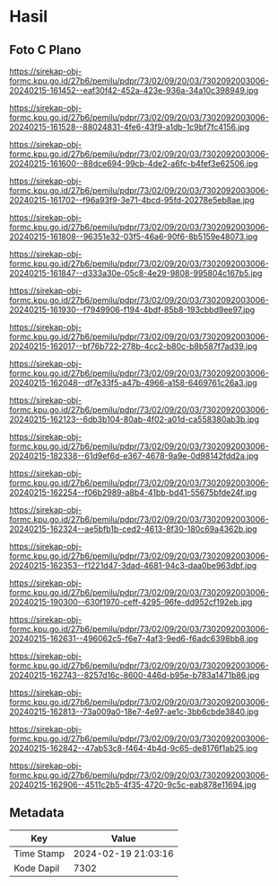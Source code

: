 # Hasil

## Foto C Plano

https://sirekap-obj-formc.kpu.go.id/27b6/pemilu/pdpr/73/02/09/20/03/7302092003006-20240215-161452--eaf30f42-452a-423e-936a-34a10c398949.jpg

https://sirekap-obj-formc.kpu.go.id/27b6/pemilu/pdpr/73/02/09/20/03/7302092003006-20240215-161528--88024831-4fe6-43f9-a1db-1c9bf7fc4156.jpg

https://sirekap-obj-formc.kpu.go.id/27b6/pemilu/pdpr/73/02/09/20/03/7302092003006-20240215-161600--88dce694-99cb-4de2-a6fc-b4fef3e62506.jpg

https://sirekap-obj-formc.kpu.go.id/27b6/pemilu/pdpr/73/02/09/20/03/7302092003006-20240215-161702--f96a93f9-3e71-4bcd-95fd-20278e5eb8ae.jpg

https://sirekap-obj-formc.kpu.go.id/27b6/pemilu/pdpr/73/02/09/20/03/7302092003006-20240215-161808--96351e32-03f5-46a6-90f6-8b5159e48073.jpg

https://sirekap-obj-formc.kpu.go.id/27b6/pemilu/pdpr/73/02/09/20/03/7302092003006-20240215-161847--d333a30e-05c8-4e29-9808-995804c167b5.jpg

https://sirekap-obj-formc.kpu.go.id/27b6/pemilu/pdpr/73/02/09/20/03/7302092003006-20240215-161930--f7949906-f194-4bdf-85b8-193cbbd9ee97.jpg

https://sirekap-obj-formc.kpu.go.id/27b6/pemilu/pdpr/73/02/09/20/03/7302092003006-20240215-162017--bf76b722-278b-4cc2-b80c-b8b587f7ad39.jpg

https://sirekap-obj-formc.kpu.go.id/27b6/pemilu/pdpr/73/02/09/20/03/7302092003006-20240215-162048--df7e33f5-a47b-4966-a158-6469761c26a3.jpg

https://sirekap-obj-formc.kpu.go.id/27b6/pemilu/pdpr/73/02/09/20/03/7302092003006-20240215-162123--6db3b104-80ab-4f02-a01d-ca558380ab3b.jpg

https://sirekap-obj-formc.kpu.go.id/27b6/pemilu/pdpr/73/02/09/20/03/7302092003006-20240215-182338--61d9ef6d-e367-4678-9a9e-0d98142fdd2a.jpg

https://sirekap-obj-formc.kpu.go.id/27b6/pemilu/pdpr/73/02/09/20/03/7302092003006-20240215-162254--f06b2989-a8b4-41bb-bd41-55675bfde24f.jpg

https://sirekap-obj-formc.kpu.go.id/27b6/pemilu/pdpr/73/02/09/20/03/7302092003006-20240215-162324--ae5bfb1b-ced2-4613-8f30-180c69a4362b.jpg

https://sirekap-obj-formc.kpu.go.id/27b6/pemilu/pdpr/73/02/09/20/03/7302092003006-20240215-162353--f1221d47-3dad-4681-94c3-daa0be963dbf.jpg

https://sirekap-obj-formc.kpu.go.id/27b6/pemilu/pdpr/73/02/09/20/03/7302092003006-20240215-190300--630f1970-ceff-4295-96fe-dd952cf192eb.jpg

https://sirekap-obj-formc.kpu.go.id/27b6/pemilu/pdpr/73/02/09/20/03/7302092003006-20240215-162631--496062c5-f6e7-4af3-9ed6-f6adc6398bb8.jpg

https://sirekap-obj-formc.kpu.go.id/27b6/pemilu/pdpr/73/02/09/20/03/7302092003006-20240215-162743--8257d16c-8600-446d-b95e-b783a1471b86.jpg

https://sirekap-obj-formc.kpu.go.id/27b6/pemilu/pdpr/73/02/09/20/03/7302092003006-20240215-162813--73a009a0-18e7-4e97-ae1c-3bb6cbde3840.jpg

https://sirekap-obj-formc.kpu.go.id/27b6/pemilu/pdpr/73/02/09/20/03/7302092003006-20240215-162842--47ab53c8-f464-4b4d-9c65-de8176f1ab25.jpg

https://sirekap-obj-formc.kpu.go.id/27b6/pemilu/pdpr/73/02/09/20/03/7302092003006-20240215-162906--4511c2b5-4f35-4720-9c5c-eab878e11694.jpg


## Metadata

| Key        | Value               |
| ---------- | ------------------- |
| Time Stamp | 2024-02-19 21:03:16 |
| Kode Dapil | 7302                |



